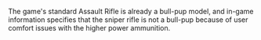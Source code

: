 The game's standard Assault Rifle is already a bull-pup model, and
in-game information specifies that the sniper rifle is not a bull-pup
because of user comfort issues with the higher power ammunition.